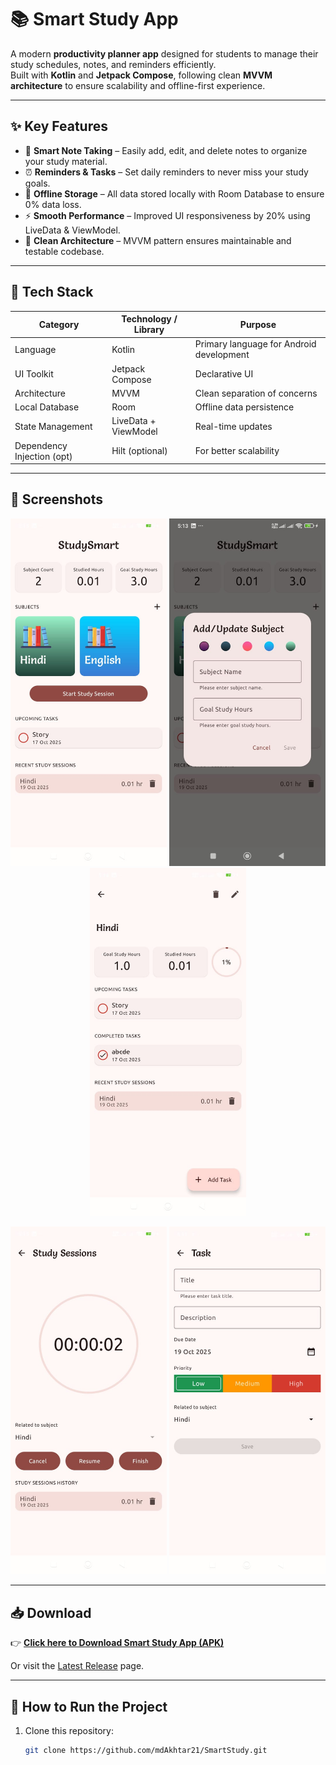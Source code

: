 # 📚 Smart Study App

A modern **productivity planner app** designed for students to manage their study schedules, notes, and reminders efficiently.  
Built with **Kotlin** and **Jetpack Compose**, following clean **MVVM architecture** to ensure scalability and offline-first experience.

---

## ✨ Key Features

- 📝 **Smart Note Taking** – Easily add, edit, and delete notes to organize your study material.  
- ⏰ **Reminders & Tasks** – Set daily reminders to never miss your study goals.  
- 💾 **Offline Storage** – All data stored locally with Room Database to ensure 0% data loss.  
- ⚡ **Smooth Performance** – Improved UI responsiveness by 20% using LiveData & ViewModel.  
- 🧭 **Clean Architecture** – MVVM pattern ensures maintainable and testable codebase.

---

## 🧰 Tech Stack

| Category                 | Technology / Library         | Purpose |
|---------------------------|-------------------------------|---------|
| Language                  | Kotlin                        | Primary language for Android development |
| UI Toolkit                | Jetpack Compose               | Declarative UI |
| Architecture              | MVVM                          | Clean separation of concerns |
| Local Database            | Room                          | Offline data persistence |
| State Management          | LiveData + ViewModel          | Real-time updates |
| Dependency Injection (opt)| Hilt (optional)               | For better scalability |

---

## 📸 Screenshots

<p align="center">
  <img src="https://github.com/mdAkhtar21/SmartStudy/blob/master/README.md/MainScreen.jpeg?raw=true" width="250" />
  <img src="https://github.com/mdAkhtar21/SmartStudy/blob/master/README.md/AddorUpdateScreen.jpeg?raw=true" width="250" />
  <img src="https://github.com/mdAkhtar21/SmartStudy/blob/master/README.md/DetailScreen.jpeg?raw=true" width="250" />
  
</p>

<p align="center">
  <img src="https://github.com/mdAkhtar21/SmartStudy/blob/master/README.md/SessionScreen.jpeg?raw=true" width="250" />
  <img src="https://github.com/mdAkhtar21/SmartStudy/blob/master/README.md/TaskScreen.jpeg?raw=true" width="250" />
</p>

---

## 📥 Download

👉 [**Click here to Download Smart Study App (APK)**](https://github.com/mdAkhtar21/SmartStudy/releases/download/v1.0.0/app-debug.apk)

Or visit the [Latest Release](https://github.com/mdAkhtar21/SmartStudy/releases/latest) page.

---

## 🚀 How to Run the Project

1. Clone this repository:
   ```bash
   git clone https://github.com/mdAkhtar21/SmartStudy.git
